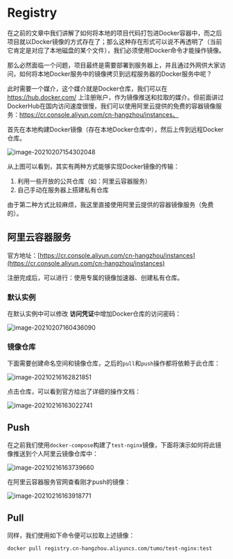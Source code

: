 
# Registry

在之前的文章中我们讲解了如何将本地的项目代码打包进Docker容器中，而之后项目就以Docker镜像的方式存在了；那么这种存在形式可以说不再透明了（当前它肯定是对应了本地磁盘的某个文件），我们必须使用Docker命令才能操作镜像。

那么必然面临一个问题，项目最终是需要部署到服务器上，并且通过外网供大家访问，如何将本地Docker服务中的镜像拷贝到远程服务器的Docker服务中呢？

此时需要一个媒介，这个媒介就是Docker仓库，我们可以在 https://hub.docker.com/ 上注册账户，作为镜像推送和拉取的媒介。但前面讲过DockerHub在国内访问速度很慢，我们可以使用阿里云提供的免费的容器镜像服务：https://cr.console.aliyun.com/cn-hangzhou/instances。

首先在本地构建Docker镜像（存在本地Docker仓库中），然后上传到远程Docker仓库。

![image-20210207154302048](http://cdn.tycoding.cn/20210207154302.png)

从上图可以看到，其实有两种方式能够实现Docker镜像的传输：

1. 利用一些开放的公共仓库（如：阿里云容器服务）
2. 自己手动在服务器上搭建私有仓库

由于第二种方式比较麻烦，我这里直接使用阿里云提供的容器镜像服务（免费的）。

## 阿里云容器服务

官方地址：[https://cr.console.aliyun.com/cn-hangzhou/instances](https://cr.console.aliyun.com/cn-hangzhou/instances) 

注册完成后，可以进行：使用专属的镜像加速器、创建私有仓库。

### 默认实例

在默认实例中可以修改 **访问凭证**中增加Docker仓库的访问密码：

![image-20210207160436090](http://cdn.tycoding.cn/20210207160436.png)

### 镜像仓库

下面需要创建命名空间和镜像仓库，之后的`pull`和`push`操作都将依赖于此仓库：

![image-20210216162821851](http://cdn.tycoding.cn/20210216162821.png)

点击仓库，可以看到官方给出了详细的操作文档：

![image-20210216163022741](http://cdn.tycoding.cn/20210216163022.png)

## Push

在之前我们使用`docker-compose`构建了`test-nginx`镜像，下面将演示如何将此镜像推送到个人阿里云镜像仓库中：

![image-20210216163739660](http://cdn.tycoding.cn/20210216163739.png)

在阿里云容器服务官网查看刚才push的镜像：

![image-20210216163918771](http://cdn.tycoding.cn/20210216163918.png)

## Pull

同样，我们使用如下命令便可以拉取上述镜像：

```shell
docker pull registry.cn-hangzhou.aliyuncs.com/tumo/test-nginx:test
```
